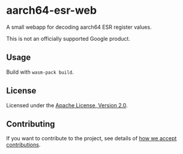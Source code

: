 # aarch64-esr-web

A small webapp for decoding aarch64 ESR register values.

This is not an officially supported Google product.

## Usage

Build with `wasm-pack build`.

## License

Licensed under the [Apache License, Version 2.0](http://www.apache.org/licenses/LICENSE-2.0).

## Contributing

If you want to contribute to the project, see details of
[how we accept contributions](../CONTRIBUTING.md).
